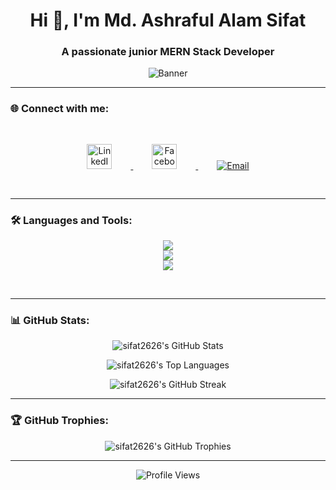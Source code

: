 <h1 align="center">Hi 👋, I'm Md. Ashraful Alam Sifat</h1>
<h3 align="center">A passionate junior MERN Stack Developer</h3>

<p align="center">
  <img src="https://github.com/sifat2626/sifat2626/blob/main/images/banner.png" alt="Banner" />
</p>

---

### 🌐 Connect with me:
<p align="center">
  <a href="https://linkedin.com/in/ashraful-sifat-ash26" target="_blank">
    <img src="https://raw.githubusercontent.com/rahuldkjain/github-profile-readme-generator/master/src/images/icons/Social/linked-in-alt.svg" alt="LinkedIn" height="40" width="40" style="margin: 30px;"/>
  </a>
  <a href="https://fb.com/ashraful.shifat" target="_blank">
    <img src="https://raw.githubusercontent.com/rahuldkjain/github-profile-readme-generator/master/src/images/icons/Social/facebook.svg" alt="Facebook" height="40" width="40" style="margin: 30px;"/>
  </a>
  <a href="mailto:sifat@example.com">
    <img src="https://img.shields.io/badge/Email-D14836?style=for-the-badge&logo=gmail&logoColor=white" alt="Email" style="margin: 30px;"/>
  </a>
</p>

---

### 🛠️ Languages and Tools:
<p align="center">
    <img src="https://skillicons.dev/icons?i=html,css,js,react,tailwind,redux" />
    <br>
    <img src="https://skillicons.dev/icons?i=mongodb,nodejs,express,bootstrap,firebase" />
    <br>
    <img src="https://skillicons.dev/icons?i=git,github,netlify,vercel,vite,postman" />
</p>
<br>

---

### 📊 GitHub Stats:
<p align="center">
  <img src="https://github-readme-stats.vercel.app/api?username=sifat2626&show_icons=true&theme=radical" alt="sifat2626's GitHub Stats" />
</p>

<p align="center">
  <img src="https://github-readme-stats.vercel.app/api/top-langs?username=sifat2626&show_icons=true&locale=en&layout=compact&theme=radical" alt="sifat2626's Top Languages" />
</p>

<p align="center">
  <img src="https://github-readme-streak-stats.herokuapp.com/?user=sifat2626&theme=radical" alt="sifat2626's GitHub Streak" />
</p>

---

### 🏆 GitHub Trophies:
<p align="center"> 
  <img src="https://github-profile-trophy.vercel.app/?username=sifat2626&theme=radical&no-frame=true&margin-w=30&row=1&column=3" alt="sifat2626's GitHub Trophies" />
</p>

---

<p align="center">
  <img src="https://komarev.com/ghpvc/?username=sifat2626&label=Profile%20views&color=0e75b6&style=flat" alt="Profile Views" />
</p>

